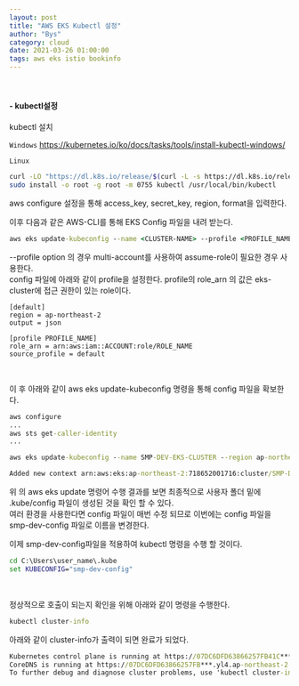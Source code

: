 ```yaml
---
layout: post
title: "AWS EKS Kubectl 설정"
author: "Bys"
category: cloud
date: 2021-03-26 01:00:00
tags: aws eks istio bookinfo
---
```

<br>

#### - kubectl설정  
kubectl 설치

`Windows`
https://kubernetes.io/ko/docs/tasks/tools/install-kubectl-windows/

`Linux`
```bash
curl -LO "https://dl.k8s.io/release/$(curl -L -s https://dl.k8s.io/release/stable.txt)/bin/linux/amd64/kubectl"
sudo install -o root -g root -m 0755 kubectl /usr/local/bin/kubectl
```


aws configure 설정을 통해 access_key, secret_key, region, format을 입력한다.  

이후 다음과 같은 AWS-CLI를 통해 EKS Config 파일을 내려 받는다.  
```cmd
aws eks update-kubeconfig --name <CLUSTER-NAME> --profile <PROFILE_NAME> --region <REGION_NAME>
```

\--profile option 의 경우 multi-account를 사용하여 assume-role이 필요한 경우 사용한다.  
 config 파일에 아래와 같이 profile을 설정한다. profile의 role_arn 의 값은 eks-cluster에 접근 권한이 있는 role이다.  
```config
[default]
region = ap-northeast-2
output = json

[profile PROFILE_NAME]
role_arn = arn:aws:iam::ACCOUNT:role/ROLE_NAME
source_profile = default
```
<br>

이 후 아래와 같이 aws eks update-kubeconfig 명령을 통해 config 파일을 확보한다.  
```cmd
aws configure  
...
aws sts get-caller-identity 
...

aws eks update-kubeconfig --name SMP-DEV-EKS-CLUSTER --region ap-northeast-2
```
```cmd
Added new context arn:aws:eks:ap-northeast-2:718652001716:cluster/SMP-DEV-EKS-CLUSTER to C:\Users\user_name\.kube\config
```

위 의 aws eks update 명령어 수행 결과를 보면 최종적으로 사용자 폴더 밑에 .kube/config 파일이 생성된 것을 확인 할 수 있다.  
여러 환경을 사용한다면 config 파일이 매번 수정 되므로 이번에는 config 파일을 smp-dev-config 파일로 이름을 변경한다.  

이제 smp-dev-config파일을 적용하여 kubectl 명령을 수행 할 것이다.  
```cmd
cd C:\Users\user_name\.kube
set KUBECONFIG="smp-dev-config"
```
<br>

정상적으로 호출이 되는지 확인을 위해 아래와 같이 명령을 수행한다.  
```cmd
kubectl cluster-info
```
아래와 같이 cluster-info가 출력이 되면 완료가 되었다.  
```cmd
Kubernetes control plane is running at https://07DC6DFD63866257FB41C****************.yl4.ap-northeast-2.eks.amazonaws.com
CoreDNS is running at https://07DC6DFD63866257FB***.yl4.ap-northeast-2.eks.amazonaws.com/api/v1/namespaces/kube-system/services/kube-dns:dns/proxy
To further debug and diagnose cluster problems, use 'kubectl cluster-info dump'.
```